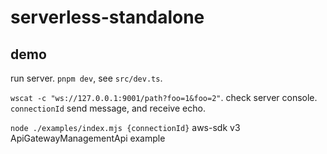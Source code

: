 # serverless-standalone

## demo

run server. `pnpm dev`, see `src/dev.ts`.


`wscat -c "ws://127.0.0.1:9001/path?foo=1&foo=2"`.
check server console. `connectionId`
send message, and receive echo.

`node ./examples/index.mjs {connectionId}`
aws-sdk v3 ApiGatewayManagementApi example
